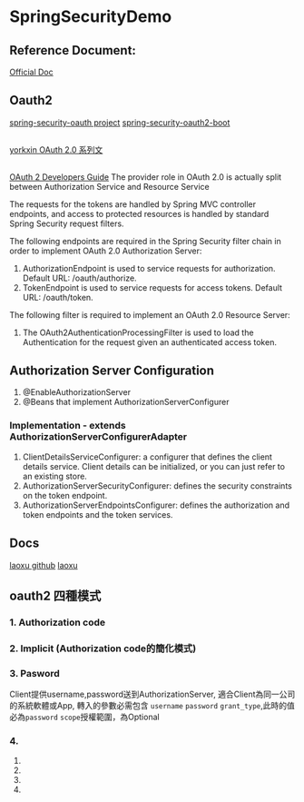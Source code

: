 # SpringSecurityDemo

## Reference Document:

[Official Doc](https://docs.spring.io/spring-boot/docs/current/reference/html/)

## Oauth2

[spring-security-oauth project](https://projects.spring.io/spring-security-oauth/docs/oauth2.html)
[spring-security-oauth2-boot](https://docs.spring.io/spring-security-oauth2-boot/docs/)

## 

[yorkxin OAuth 2.0 系列文](https://blog.yorkxin.org/2013/09/30/oauth2-1-introduction)


##
[OAuth 2 Developers Guide](https://projects.spring.io/spring-security-oauth/docs/oauth2.html)
The provider role in OAuth 2.0 is actually split between Authorization Service and Resource Service

The requests for the tokens are handled by Spring MVC controller endpoints, and access to protected resources is handled by standard Spring Security request filters.

The following endpoints are required in the Spring Security filter chain in order to implement OAuth 2.0 Authorization Server:

1. AuthorizationEndpoint is used to service requests for authorization. Default URL: /oauth/authorize.
2. TokenEndpoint is used to service requests for access tokens. Default URL: /oauth/token.

The following filter is required to implement an OAuth 2.0 Resource Server:

1. The OAuth2AuthenticationProcessingFilter is used to load the Authentication for the request given an authenticated access token.


## Authorization Server Configuration

1. @EnableAuthorizationServer
2. @Beans that implement AuthorizationServerConfigurer

### Implementation - extends AuthorizationServerConfigurerAdapter
1. ClientDetailsServiceConfigurer: a configurer that defines the client details service. Client details can be initialized, or you can just refer to an existing store.
2. AuthorizationServerSecurityConfigurer: defines the security constraints on the token endpoint.
3. AuthorizationServerEndpointsConfigurer: defines the authorization and token endpoints and the token services.


## Docs

[laoxu github](https://github.com/lexburner/oauth2-demo)
[laoxu](http://www.iocoder.cn/Spring-Security/laoxu/OAuth2-1/)

## oauth2 四種模式
### 1. Authorization code
### 2. Implicit (Authorization code的簡化模式)
### 3. Pasword 
Client提供username,password送到AuthorizationServer, 適合Client為同一公司的系統軟體或App, 
轉入的參數必需包含
```username```
```password```
```grant_type```,此時的值必為```password```
```scope```授權範圍，為Optional
### 4.

1.
2.
3. 
4.